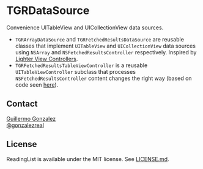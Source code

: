 TGRDataSource
=============

Convenience UITableView and UICollectionView data sources.

* `TGRArrayDataSource` and `TGRFetchedResultsDataSource` are reusable classes that implement `UITableView` and `UICollectionView` data sources using `NSArray` and `NSFetchedResultsController` respectively. Inspired by [Lighter View Controllers](http://www.objc.io/issue-1/lighter-view-controllers.html).
* `TGRFetchedResultsTableViewController` is a reusable `UITableViewController` subclass that processes `NSFetchedResultsController` content changes the right way (based on code seen [here](http://www.fruitstandsoftware.com/blog/2013/02/uitableview-and-nsfetchedresultscontroller-updates-done-right/)).

## Contact
[Guillermo Gonzalez](http://github.com/gonzalezreal)  
[@gonzalezreal](https://twitter.com/gonzalezreal)
## License
ReadingList is available under the MIT license. See [LICENSE.md](https://github.com/gonzalezreal/TGRDataSource/blob/master/LICENSE.md).
